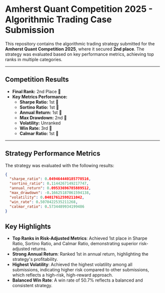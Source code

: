 # Amherst Quant Competition 2025 - Algorithmic Trading Case Submission

This repository contains the algorithmic trading strategy submitted for the **Amherst Quant Competition 2025**, where it secured **2nd place**. The strategy was evaluated based on key performance metrics, achieving top ranks in multiple categories.

---

## Competition Results

- **Final Rank:** 2nd Place 🥈  
- **Key Metrics Performance:**  
  - **Sharpe Ratio:** 1st 🥇  
  - **Sortino Ratio:** 1st 🥇  
  - **Annual Return:** 1st 🥇  
  - **Max Drawdown:** 2nd 🥈  
  - **Volatility:** Unranked
  - **Win Rate:** 3rd 🥉  
  - **Calmar Ratio:** 1st 🥇  

---

## Strategy Performance Metrics

The strategy was evaluated with the following results:

```json
{
  "sharpe_ratio": 0.049464440185778516,
  "sortino_ratio": 0.1144267149217747,
  "annual_return": 0.09533696785889512,
  "max_drawdown": -0.16625187061594138,
  "volatility": 0.04017612598211042,
  "win_rate": 0.5070422535211268,
  "calmar_ratio": 0.5734489934199486
}
```

## Key Highlights
- **Top Ranks in Risk-Adjusted Metrics**: Achieved 1st place in Sharpe Ratio, Sortino Ratio, and Calmar Ratio, demonstrating superior risk-adjusted returns.
- **Strong Annual Return**: Ranked 1st in annual return, highlighting the strategy's profitability.
- **Highest Volatility**: Achieved the highest volatility among all submissions, indicating higher risk compared to other submissions, which reflects a high-risk, high-reward approach.
- **Balanced Win Rate**: A win rate of 50.7% reflects a balanced and consistent strategy.
